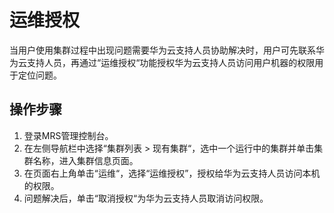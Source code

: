 # 运维授权<a name="ZH-CN_TOPIC_0173178246"></a>

当用户使用集群过程中出现问题需要华为云支持人员协助解决时，用户可先联系华为云支持人员，再通过“运维授权“功能授权华为云支持人员访问用户机器的权限用于定位问题。

## 操作步骤<a name="section154681441153411"></a>

1.  登录MRS管理控制台。
2.  在左侧导航栏中选择“集群列表  \>  现有集群“，选中一个运行中的集群并单击集群名称，进入集群信息页面。
3.  在页面右上角单击“运维“，选择“运维授权”，授权给华为云支持人员访问本机的权限。
4.  问题解决后，单击“取消授权“为华为云支持人员取消访问权限。

